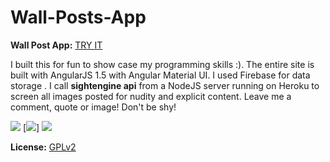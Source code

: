 # Wall-Posts-App


**Wall Post App:** [TRY IT](http://adeayo.me/#/my-wall)


I built this for fun to show case my programming skills :). The entire site is built with AngularJS 1.5 with Angular Material UI. I used Firebase for data storage . I call <b>sightengine api</b> from a NodeJS server running on Heroku to screen all images posted for nudity and explicit content. Leave me a comment, quote or image! Don't be shy!


[![](http://res.cloudinary.com/veedbeta/image/upload/v1490158257/WallApp1_bruc2t.png)](https://play.google.com/store/apps/details?id=com.owncloud.android) [![](http://res.cloudinary.com/veedbeta/image/upload/v1490158257/WallApp2_zkxpyy.png)] [![](http://res.cloudinary.com/veedbeta/image/upload/v1490158257/WallApp3_ajiexk.png)](https://play.google.com/store/apps/details?id=com.owncloud.android)




**License:** [GPLv2](https://github.com/owncloud/android/blob/master/LICENSE.txt)

